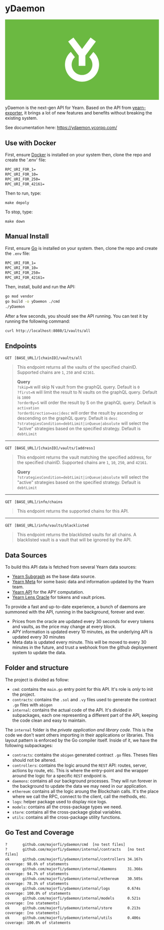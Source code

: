 # yDaemon
![](./.github/og.jpeg)

yDaemon is the next-gen API for Yearn. Based on the API from [yearn-exporter](https://github.com/yearn/yearn-exporter), it brings a lot of new features and benefits without breaking the existing system.

See documentation here: https://ydaemon.ycorpo.com/
## Use with Docker
First, ensure [Docker](https://docs.docker.com/get-started/overview/) is installed on your system then, clone the repo and create the '.env' file:
```
RPC_URI_FOR_1=
RPC_URI_FOR_10=
RPC_URI_FOR_250=
RPC_URI_FOR_42161=
```
Then to run, type:
```
make depoly
```
To stop, type:
```
make down
```

## Manual Install
First, ensure [Go](https://go.dev/) is installed on your system. then, clone the repo and create the `.env` file:
```
RPC_URI_FOR_1=
RPC_URI_FOR_10=
RPC_URI_FOR_250=
RPC_URI_FOR_42161=
```

Then, install, build and run the API:
```bash
go mod vendor
go build -o yDaemon ./cmd
./yDaemon
```

After a few seconds, you should see the API running. You can test it by running the following command:
```bash
curl http://localhost:8080/1/vaults/all
```

## Endpoints
`GET` `[BASE_URL]/[chainID]/vaults/all`  
> This endpoint returns all the vaults of the specified chainID. Supported chains are `1`, `250` and `42161`.  
>  
> **Query**  
`?skip=N` will skip N vault from the graphQL query. Default is `0`  
`?first=N` will limit the result to N vaults on the graphQL query. Default is `1000`  
`?orderBy=S` will order the result by S on the graphQL query. Default is `activation`  
`?orderDirection=asc|desc` will order the result by ascending or descending on the graphQL query. Default is `desc`  
> `?strategiesCondition=debtLimit|inQueue|absolute` will select the "active" strategies based on the specified strategy. Default is `debtLimit`

-------

`GET` `[BASE_URL]/[chainID]/vaults/[address]`  
> This endpoint returns the vault matching the specified address, for the specified chainID. Supported chains are `1`, `10`, `250`, and `42161`.  
>  
> **Query**  
> `?strategiesCondition=debtLimit|inQueue|absolute` will select the "active" strategies based on the specified strategy. Default is `debtLimit`

-------

`GET` `[BASE_URL]/info/chains`  
> This endpoint returns the supported chains for this API.  

-------

`GET` `[BASE_URL]/info/vaults/blacklisted`  
> This endpoint returns the blacklisted vaults for all chains. A blacklisted vault is a vault that will be ignored by the API.  


## Data Sources
To build this API data is fetched from several Yearn data sources:
- [Yearn Subgraph](https://thegraph.com/explorer/subgraph?id=5xMSe3wTNLgFQqsAc5SCVVwT4MiRb5AogJCuSN9PjzXF) as the base data source.
- [Yearn Meta](https://github.com/yearn/yearn-meta) for some basic data and information updated by the Yearn team.
- [Yearn API](https://api.yearn.finance/) for the APY computation.
- [Yearn Lens Oracle](https://etherscan.io/address/0xca11bde05977b3631167028862be2a173976ca11) for tokens and vault prices.

To provide a fast and up-to-date experience, a bunch of daemons are summoned with the API, running in the background, forever and ever.
- Prices from the oracle are updated every 30 seconds for every tokens and vaults, as the price may change at every block.
- APY information is updated every 10 minutes, as the underlying API is updated every 30 minutes
- Meta data is updated every minute. This will be moved to every 30 minutes in the future, and trust a webhook from the github deployement system to update the data.

## Folder and structure
The project is divided as follow:
- `cmd`: contains the `main.go` entry point for this API. It's role is _only_ to init the project.
- `contracts`: contains the `.sol` and `.vy` files used to generate the contract `.go` files with `abigen`
- `internal`: contains the actual code of the API. It's divided in subpackages, each one representing a different part of the API, keeping the code clean and easy to maintain.

The `internal` folder is the _private application and library code_. This is the code we don't want others importing in their applications or libraries. This layout pattern is enforced by the Go compiler itself. Inside of it, we have the following subpackages:
- `contracts`: contains the `abigen` generated contract `.go` files. Theses files should not be altered.
- `controllers`: contains the logic around the `REST` API: routes, server, actions by route, etc. This is where the entry-point and the wrapper around the logic for a specific `REST` endpoint is.
- `daemons`: contains all our background processes. They will run forever in the background to update the data we may need in our application.
- `ethereum`: contains all the logic aroung the Blockchain calls. It's the place where we call the RPC, connect to the client, call the methods, etc.
- `logs`: helper package used to display nice logs.
- `models`: contains all the cross-package types we need.
- `store`: contains all the cross-package global variables.
- `utils`: contains all the cross-package utility functions.


## Go Test and Coverage
```
?       github.com/majorfi/ydaemon/cmd  [no test files]
?       github.com/majorfi/ydaemon/internal/contracts   [no test files]
ok      github.com/majorfi/ydaemon/internal/controllers 34.167s coverage: 98.6% of statements
ok      github.com/majorfi/ydaemon/internal/daemons     31.366s coverage: 94.7% of statements
ok      github.com/majorfi/ydaemon/internal/ethereum    30.505s coverage: 78.3% of statements
ok      github.com/majorfi/ydaemon/internal/logs        0.674s  coverage: 100.0% of statements
ok      github.com/majorfi/ydaemon/internal/models      0.521s  coverage: [no statements]
ok      github.com/majorfi/ydaemon/internal/store       0.213s  coverage: [no statements]
ok      github.com/majorfi/ydaemon/internal/utils       0.406s  coverage: 100.0% of statements
```
